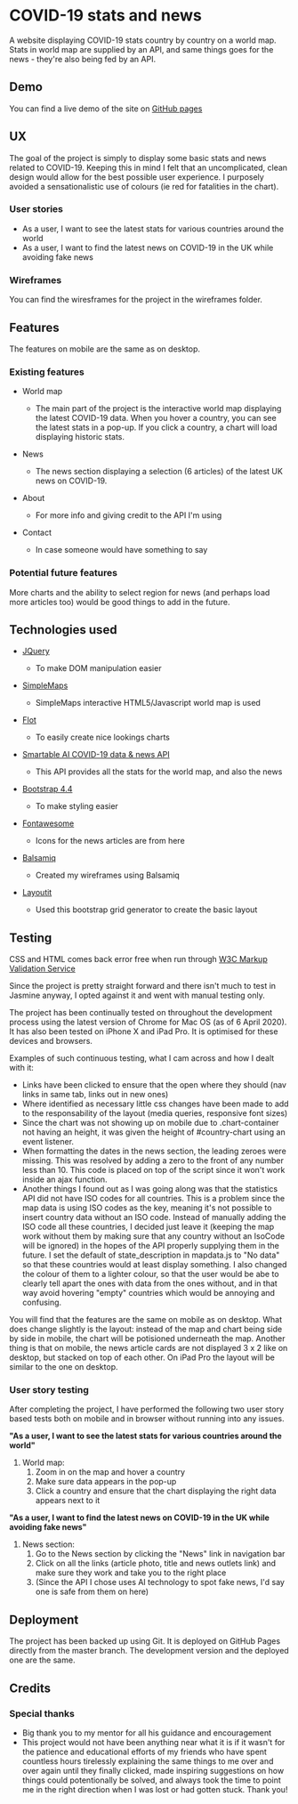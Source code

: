 # COVID-19 stats and news

A website displaying COVID-19 stats country by country on a world map. Stats in world map are supplied by an API, and same things goes for the news - they're also being fed by an API.
 
## Demo

You can find a live demo of the site on [GitHub pages](https://amandaemk.github.io/project-two/)

## UX
 
The goal of the project is simply to display some basic stats and news related to COVID-19. Keeping this in mind I felt that an uncomplicated, clean design would
allow for the best possible user experience. I purposely avoided a sensationalistic use of colours (ie red for fatalities in the chart).


### User stories

- As a user, I want to see the latest stats for various countries around the world
- As a user, I want to find the latest news on COVID-19 in the UK while avoiding fake news

### Wireframes

You can find the wiresframes for the project in the wireframes folder.

## Features

The features on mobile are the same as on desktop.
 
### Existing features

- World map
    - The main part of the project is the interactive world map displaying the latest COVID-19 data. When you hover a country, you can see the latest stats in a pop-up. If you click a country, a chart will load displaying historic stats.

- News
    - The news section displaying a selection (6 articles) of the latest UK news on COVID-19.

- About
    - For more info and giving credit to the API I'm using

- Contact
    - In case someone would have something to say

### Potential future features

More charts and the ability to select region for news (and perhaps load more articles too) would be good things to add in the future.

## Technologies used

- [JQuery](https://jquery.com)
    - To make DOM manipulation easier

- [SimpleMaps](https://simplemaps.com/resources/free-world-map)
    - SimpleMaps interactive HTML5/Javascript world map is used

- [Flot](https://www.flotcharts.org)
    - To easily create nice lookings charts

- [Smartable AI COVID-19 data & news API](https://developer.smartable.ai/)
    - This API provides all the stats for the world map, and also the news

- [Bootstrap 4.4](https://getbootstrap.com/)
    - To make styling easier

- [Fontawesome](https://fontawesome.com/start)
    - Icons for the news articles are from here

- [Balsamiq](https://balsamiq.cloud/)
    - Created my wireframes using Balsamiq
    
- [Layoutit](https://www.layoutit.com/)
     - Used this bootstrap grid generator to create the basic layout

## Testing

CSS and HTML comes back error free when run through [W3C Markup Validation Service](https://validator.w3.org/)

Since the project is pretty straight forward and there isn't much to test in Jasmine anyway, I opted against it and went with manual testing only.

The project has been continually tested on throughout the development process using the latest version of Chrome for Mac OS (as of 6 April 2020). It has also been tested on iPhone X and iPad Pro. It is optimised for these devices and browsers. 

Examples of such continuous testing, what I cam across and how I dealt with it:
- Links have been clicked to ensure that the open where they should (nav links in same tab, links out in new ones)
- Where identified as necessary little css changes have been made to add to the responsability of the layout (media queries, responsive font sizes)
- Since the chart was not showing up on mobile due to .chart-container not having an height, it was given the height of #country-chart using an event listener.
- When formatting the dates in the news section, the leading zeroes were missing. This was resolved by adding a zero to the front of any number less than 10. This code is placed on top of the script since it won't work inside an ajax function.
- Another things I found out as I was going along was that the statistics API did not have ISO codes for all countries. This is a problem since the map data is using ISO codes as the key, meaning it's not possible to insert country data without an ISO code. Instead of manually adding the ISO code all these countries, I decided just leave it (keeping the map work without them by making sure that any country without an IsoCode will be ignored) in the hopes of the API properly supplying them in the future. I set the default of state_description in mapdata.js to "No data" so that these countries would at least display something. I also changed the colour of them to a lighter colour, so that the user would be abe to clearly tell apart the ones with data from the ones without, and in that way avoid hovering "empty" countries which would be annoying and confusing.
  
You will find that the features are the same on mobile as on desktop. What does change slightly is the layout: instead of the map and chart being side by side in mobile, the chart will be potisioned underneath the map.
Another thing is that on mobile, the news article cards are not displayed 3 x 2 like on desktop, but stacked on top of each other. On iPad Pro the layout will be similar to the one on desktop.

### User story testing

After completing the project, I have performed the following two user story based tests both on mobile and in browser without running into any issues.

**"As a user, I want to see the latest stats for various countries around the world"**

1. World map:
    1. Zoom in on the map and hover a country
    2. Make sure data appears in the pop-up
    3. Click a country and ensure that the chart displaying the right data appears next to it

**"As a user, I want to find the latest news on COVID-19 in the UK while avoiding fake news"**

1. News section:
    1. Go to the News section by clicking the "News" link in navigation bar
    2. Click on all the links (article photo, title and news outlets link) and make sure they work and take you to the right place
    3. (Since the API I chose uses AI technology to spot fake news, I'd say one is safe from them on here)


## Deployment

The project has been backed up using Git. It is deployed on GitHub Pages directly from the master branch. The development version and the deployed one are the same.

## Credits

### Special thanks

- Big thank you to my mentor for all his guidance and encouragement
- This project would not have been anything near what it is if it wasn't for the patience and educational efforts of my friends who have spent countless hours tirelessly explaining the same things to me over and over again until they finally clicked, made inspiring suggestions on how things could potentionally be solved, and always took the time to point me in the right direction when I was lost or had gotten stuck. Thank you!